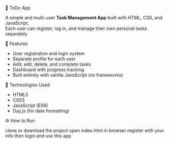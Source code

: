 📝 ToDo App

A simple and multi-user **Task Management App** built with HTML, CSS, and JavaScript.  
Each user can register, log in, and manage their own personal tasks separately

🚀 Features

- User registration and login system  
- Separate profile for each user
- Add, edit, delete, and complete tasks  
- Dashboard with progress tracking  
- Built entirely with vanilla JavaScript (no frameworks)

🧠 Technologies Used

- HTML5  
- CSS3  
- JavaScript (ES6)  
- Day.js (for date formatting)

⚙️ How to Run

clone or download the project
open index.html in browser
register with your info then login and use this app


